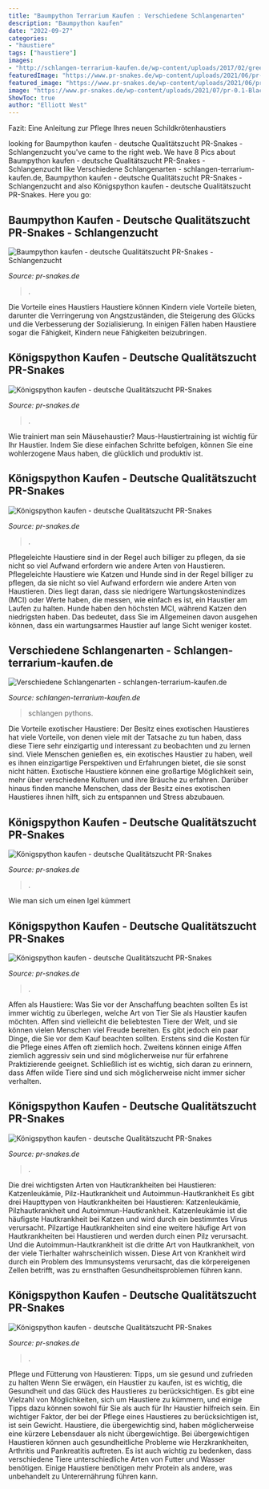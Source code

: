 ```yaml
---
title: "Baumpython Terrarium Kaufen : Verschiedene Schlangenarten"
description: "Baumpython kaufen"
date: "2022-09-27"
categories:
- "haustiere"
tags: ["haustiere"]
images:
- "http://schlangen-terrarium-kaufen.de/wp-content/uploads/2017/02/green-tree-python-543243_960_720-300x200.jpg"
featuredImage: "https://www.pr-snakes.de/wp-content/uploads/2021/06/pr-1.0-Orbit-Clown-2-3-601x400.jpg"
featured_image: "https://www.pr-snakes.de/wp-content/uploads/2021/06/pr-1.0-Orbit-Clown-2-3-601x400.jpg"
image: "https://www.pr-snakes.de/wp-content/uploads/2021/07/pr-0.1-Black-Pastel-het-Piebald-20-6-768x512.jpg"
ShowToc: true
author: "Elliott West"
---
```



Fazit: Eine Anleitung zur Pflege Ihres neuen Schildkrötenhaustiers

	

		
looking for Baumpython kaufen - deutsche Qualitätszucht PR-Snakes - Schlangenzucht you've came to the right web. We have 8 Pics about Baumpython kaufen - deutsche Qualitätszucht PR-Snakes - Schlangenzucht like Verschiedene Schlangenarten - schlangen-terrarium-kaufen.de, Baumpython kaufen - deutsche Qualitätszucht PR-Snakes - Schlangenzucht and also Königspython kaufen - deutsche Qualitätszucht PR-Snakes. Here you go:
		
    
## Baumpython Kaufen - Deutsche Qualitätszucht PR-Snakes - Schlangenzucht

<img loading=lazy src="https://www.pr-snakes.de/wp-content/uploads/2021/07/pr-0.0.1-Baumpython-27-500x333.jpg" onerror="this.onerror=null;this.src='https://tse4.mm.bing.net/th?id=OIP.07Trmc8GCriH33LPmMzQ3gHaE7&amp;pid=15.1';" alt="Baumpython kaufen - deutsche Qualitätszucht PR-Snakes - Schlangenzucht">

_Source: pr-snakes.de_

>. 

	

Die Vorteile eines Haustiers
Haustiere können Kindern viele Vorteile bieten, darunter die Verringerung von Angstzuständen, die Steigerung des Glücks und die Verbesserung der Sozialisierung. In einigen Fällen haben Haustiere sogar die Fähigkeit, Kindern neue Fähigkeiten beizubringen.

    
## Königspython Kaufen - Deutsche Qualitätszucht PR-Snakes

<img loading=lazy src="https://www.pr-snakes.de/wp-content/uploads/2021/08/pr-1.0-OD-Fire-ph-Piebald-5.jpg" onerror="this.onerror=null;this.src='https://tse2.mm.bing.net/th?id=OIP.WBVtEbVwkE2DSFVyV5h3cAHaE7&amp;pid=15.1';" alt="Königspython kaufen - deutsche Qualitätszucht PR-Snakes">

_Source: pr-snakes.de_

>. 

	

Wie trainiert man sein Mäusehaustier?
Maus-Haustiertraining ist wichtig für Ihr Haustier. Indem Sie diese einfachen Schritte befolgen, können Sie eine wohlerzogene Maus haben, die glücklich und produktiv ist.

    
## Königspython Kaufen - Deutsche Qualitätszucht PR-Snakes

<img loading=lazy src="https://www.pr-snakes.de/wp-content/uploads/2021/06/pr-1.0-Orbit-Clown-2-3-601x400.jpg" onerror="this.onerror=null;this.src='https://tse1.mm.bing.net/th?id=OIP.lKvE3mS3JWwb06mwBJOo4gHaE7&amp;pid=15.1';" alt="Königspython kaufen - deutsche Qualitätszucht PR-Snakes">

_Source: pr-snakes.de_

>. 

	

Pflegeleichte Haustiere sind in der Regel auch billiger zu pflegen, da sie nicht so viel Aufwand erfordern wie andere Arten von Haustieren.
Pflegeleichte Haustiere wie Katzen und Hunde sind in der Regel billiger zu pflegen, da sie nicht so viel Aufwand erfordern wie andere Arten von Haustieren. Dies liegt daran, dass sie niedrigere Wartungskostenindizes (MCI) oder Werte haben, die messen, wie einfach es ist, ein Haustier am Laufen zu halten. Hunde haben den höchsten MCI, während Katzen den niedrigsten haben. Das bedeutet, dass Sie im Allgemeinen davon ausgehen können, dass ein wartungsarmes Haustier auf lange Sicht weniger kostet.

    
## Verschiedene Schlangenarten - Schlangen-terrarium-kaufen.de

<img loading=lazy src="http://schlangen-terrarium-kaufen.de/wp-content/uploads/2017/02/green-tree-python-543243_960_720-300x200.jpg" onerror="this.onerror=null;this.src='https://tse3.mm.bing.net/th?id=OIP.xCX_EAjGvbW98N_khgt71wAAAA&amp;pid=15.1';" alt="Verschiedene Schlangenarten - schlangen-terrarium-kaufen.de">

_Source: schlangen-terrarium-kaufen.de_

>schlangen pythons. 

	

Die Vorteile exotischer Haustiere: Der Besitz eines exotischen Haustieres hat viele Vorteile, von denen viele mit der Tatsache zu tun haben, dass diese Tiere sehr einzigartig und interessant zu beobachten und zu lernen sind.
Viele Menschen genießen es, ein exotisches Haustier zu haben, weil es ihnen einzigartige Perspektiven und Erfahrungen bietet, die sie sonst nicht hätten. Exotische Haustiere können eine großartige Möglichkeit sein, mehr über verschiedene Kulturen und ihre Bräuche zu erfahren. Darüber hinaus finden manche Menschen, dass der Besitz eines exotischen Haustieres ihnen hilft, sich zu entspannen und Stress abzubauen.

    
## Königspython Kaufen - Deutsche Qualitätszucht PR-Snakes

<img loading=lazy src="https://www.pr-snakes.de/wp-content/uploads/2021/07/pr-0.1-Black-Pastel-het-Piebald-20-2-768x512.jpg" onerror="this.onerror=null;this.src='https://tse1.mm.bing.net/th?id=OIP.kv1rzMXJd7WbGtBk1Gnl0QHaE8&amp;pid=15.1';" alt="Königspython kaufen - deutsche Qualitätszucht PR-Snakes">

_Source: pr-snakes.de_

>. 

	

Wie man sich um einen Igel kümmert

    
## Königspython Kaufen - Deutsche Qualitätszucht PR-Snakes

<img loading=lazy src="https://www.pr-snakes.de/wp-content/uploads/2021/07/pr-0.1-Black-Pastel-het-Piebald-20-6-768x512.jpg" onerror="this.onerror=null;this.src='https://tse3.mm.bing.net/th?id=OIP.iJLmP7RthibjS8b7oLXhwgHaE8&amp;pid=15.1';" alt="Königspython kaufen - deutsche Qualitätszucht PR-Snakes">

_Source: pr-snakes.de_

>. 

	

Affen als Haustiere: Was Sie vor der Anschaffung beachten sollten
Es ist immer wichtig zu überlegen, welche Art von Tier Sie als Haustier kaufen möchten. Affen sind vielleicht die beliebtesten Tiere der Welt, und sie können vielen Menschen viel Freude bereiten. Es gibt jedoch ein paar Dinge, die Sie vor dem Kauf beachten sollten. Erstens sind die Kosten für die Pflege eines Affen oft ziemlich hoch. Zweitens können einige Affen ziemlich aggressiv sein und sind möglicherweise nur für erfahrene Praktizierende geeignet. Schließlich ist es wichtig, sich daran zu erinnern, dass Affen wilde Tiere sind und sich möglicherweise nicht immer sicher verhalten.

    
## Königspython Kaufen - Deutsche Qualitätszucht PR-Snakes

<img loading=lazy src="https://www.pr-snakes.de/wp-content/uploads/2021/07/pr-0.1-Lesser-Clown-pos-Orbit-1-768x512.jpg" onerror="this.onerror=null;this.src='https://tse2.mm.bing.net/th?id=OIP.xueUycCFD1OnwyaRMdp3VgHaE8&amp;pid=15.1';" alt="Königspython kaufen - deutsche Qualitätszucht PR-Snakes">

_Source: pr-snakes.de_

>. 

	

Die drei wichtigsten Arten von Hautkrankheiten bei Haustieren: Katzenleukämie, Pilz-Hautkrankheit und Autoimmun-Hautkrankheit
Es gibt drei Haupttypen von Hautkrankheiten bei Haustieren: Katzenleukämie, Pilzhautkrankheit und Autoimmun-Hautkrankheit. Katzenleukämie ist die häufigste Hautkrankheit bei Katzen und wird durch ein bestimmtes Virus verursacht. Pilzartige Hautkrankheiten sind eine weitere häufige Art von Hautkrankheiten bei Haustieren und werden durch einen Pilz verursacht. Und die Autoimmun-Hautkrankheit ist die dritte Art von Hautkrankheit, von der viele Tierhalter wahrscheinlich wissen. Diese Art von Krankheit wird durch ein Problem des Immunsystems verursacht, das die körpereigenen Zellen betrifft, was zu ernsthaften Gesundheitsproblemen führen kann.

    
## Königspython Kaufen - Deutsche Qualitätszucht PR-Snakes

<img loading=lazy src="https://www.pr-snakes.de/wp-content/uploads/2020/11/0.1-corallus-caninus-8-2048x1365.jpg" onerror="this.onerror=null;this.src='https://tse1.mm.bing.net/th?id=OIP.VLm6L_-j8i_zGI0nLiJEjAHaE7&amp;pid=15.1';" alt="Königspython kaufen - deutsche Qualitätszucht PR-Snakes">

_Source: pr-snakes.de_

>. 

	

Pflege und Fütterung von Haustieren: Tipps, um sie gesund und zufrieden zu halten
Wenn Sie erwägen, ein Haustier zu kaufen, ist es wichtig, die Gesundheit und das Glück des Haustieres zu berücksichtigen. Es gibt eine Vielzahl von Möglichkeiten, sich um Haustiere zu kümmern, und einige Tipps dazu können sowohl für Sie als auch für Ihr Haustier hilfreich sein. Ein wichtiger Faktor, der bei der Pflege eines Haustieres zu berücksichtigen ist, ist sein Gewicht. Haustiere, die übergewichtig sind, haben möglicherweise eine kürzere Lebensdauer als nicht übergewichtige. Bei übergewichtigen Haustieren können auch gesundheitliche Probleme wie Herzkrankheiten, Arthritis und Pankreatitis auftreten. Es ist auch wichtig zu bedenken, dass verschiedene Tiere unterschiedliche Arten von Futter und Wasser benötigen. Einige Haustiere benötigen mehr Protein als andere, was unbehandelt zu Unterernährung führen kann.


